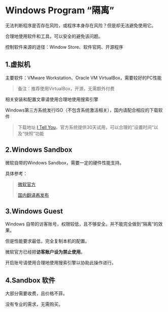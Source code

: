 # Windows Program “隔离”

无法判断程序是否存在风险，或程序本身存在风险？但是却无法避免使用它。

合理地使用软件和工具，可以安全的避免该问题。

控制软件来源的途径：Window Store、软件官网、开源程序

## 1.虚拟机

主要软件：VMware Workstation、Oracle VM VirtualBox，需要较好的PC性能

> 备注：推荐使用VirtualBox，开源，无需额外付费

相关安装和配置文章请使用合理地使用搜索引擎

Windows第三方系统发行ISO（不包含系统激活相关），国内请配合相应的下载软件

> 下载地址  [I Tell You](https://msdn.itellyou.cn/)，官方系统提供30天试用，可以合理的”设置时间“以及“快照”功能



## 2.Windows Sandbox

微软自带的Windows Sandbox，需要一定的硬件性能支持。

具体参考：

> [微软官方](https://techcommunity.microsoft.com/t5/windows-kernel-internals/windows-sandbox/ba-p/301849) 
>
> [国内翻译再发布](https://zhuanlan.zhihu.com/p/52751088)



## 3.Windows Guest

Windows 自带的访客账号，权限较低，且不够安全。并不能完全做到”隔离“的效果。

但是性能要求最低，完全复制本机的配置。

微软官方已经把**访客账户设为禁止使用**。

开启账号请使用合理地使用搜索引擎以协助此操作进行。

## 4.Sandbox 软件

大部分需要收费，且价格不菲。

没有专业的需求，无需购买。

